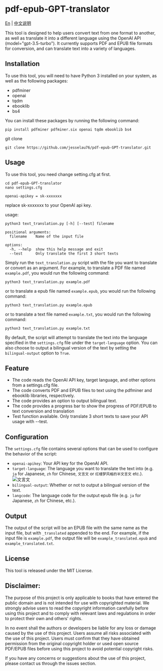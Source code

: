 # pdf-epub-GPT-translator

[En](https://github.com/jesselau76/pdf-epub-GPT-translator/blob/main/README.md) | [中文说明](https://github.com/jesselau76/pdf-epub-GPT-translator/blob/main/README-zh.md)

This tool is designed to help users convert text from one format to another, as well as translate it into a different language using the OpenAI API (model="gpt-3.5-turbo"). It currently supports PDF and EPUB file formats for conversion, and can translate text into a variety of languages.

## Installation

To use this tool, you will need to have Python 3 installed on your system, as well as the following packages:

- pdfminer
- openai
- tqdm
- ebooklib
- bs4

You can install these packages by running the following command:
```
pip install pdfminer pdfminer.six openai tqdm ebooklib bs4
```

git clone

```
git clone https://github.com/jesselau76/pdf-epub-GPT-translator.git
```

## Usage

To use this tool, you need change setting.cfg at first.
```
cd pdf-epub-GPT-translator
nano settings.cfg
```

```
openai-apikey = sk-xxxxxxx
```
replace sk-xxxxxxx to your OpenAI api key.

usage: 
```
python3 text_translation.py [-h] [--test] filename

positional arguments:
  filename    Name of the input file

options:
  -h, --help  show this help message and exit
  --test      Only translate the first 3 short texts
```

Simply run the `text_translation.py` script with the file you want to translate or convert as an argument. For example, to translate a PDF file named `example.pdf`, you would run the following command:

```
python3 text_translation.py example.pdf
```
or to translate a epub file named `example.epub`, you would run the following command:
```
python3 text_translation.py example.epub
```

or to translate a text file named `example.txt`, you would run the following command:
```
python3 text_translation.py example.txt
```

By default, the script will attempt to translate the text into the language specified in the `settings.cfg` file under the `target-language` option. You can also choose to output a bilingual version of the text by setting the `bilingual-output` option to `True`.

## Feature
- The code reads the OpenAI API key, target language, and other options from a settings.cfg file.
- The code converts PDF and EPUB files to text using the pdfminer and ebooklib libraries, respectively.
- The code provides an option to output bilingual text.
- The code provides a progress bar to show the progress of PDF/EPUB to text conversion and translation
- Test function available. Only translate 3 short texts to save your API usage with --test.

## Configuration

The `settings.cfg` file contains several options that can be used to configure the behavior of the script:

- `openai-apikey`: Your API key for the OpenAI API.
- `target-language`: The language you want to translate the text into (e.g. `ja` for Japanese, `zh` for Chinese, `文言文` or `红楼梦风格的半文言文` etc.).
![文言文](https://user-images.githubusercontent.com/40444824/223943798-4faf91a0-05ec-4a4e-9731-ba80bc9845c2.png)
- `bilingual-output`: Whether or not to output a bilingual version of the text.
- `langcode`: The language code for the output epub file (e.g. `ja` for Japanese, `zh` for Chinese, etc.).

## Output


The output of the script will be an EPUB file with the same name as the input file, but with `_translated` appended to the end. For example, if the input file is `example.pdf`, the output file will be `example_translated.epub` and `example_translated.txt`.

## License

This tool is released under the MIT License.

## Disclaimer:

The purpose of this project is only applicable to books that have entered the public domain and is not intended for use with copyrighted material. We strongly advise users to read the copyright information carefully before using this project and to comply with relevant laws and regulations in order to protect their own and others' rights.

In no event shall the authors or developers be liable for any loss or damage caused by the use of this project. Users assume all risks associated with the use of this project. Users must confirm that they have obtained permission from the original copyright holder or used open source PDF/EPUB files before using this project to avoid potential copyright risks.

If you have any concerns or suggestions about the use of this project, please contact us through the issues section.
